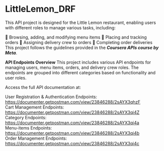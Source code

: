 # LittleLemon_DRF
This API project is designed for the Little Lemon restaurant, enabling users with different roles to manage various tasks, including:

📌 Browsing, adding, and modifying menu items
📌 Placing and tracking orders
📌 Assigning delivery crew to orders
📌 Completing order deliveries
This project follows the guidelines provided in the **_Coursera APIs course by Meta_**.

**API Endpoints Overview**
This project includes various API endpoints for managing users, menu items, orders, and delivery crew roles. The endpoints are grouped into different categories based on functionality and user roles.

Access the full API documentation at:

User Registration & Authentication Endpoints: https://documenter.getpostman.com/view/23846288/2sAYX3qhzF <br/>
Cart Management Endpoints: https://documenter.getpostman.com/view/23846288/2sAYX3qi4Z <br/>
Category Endpoints: https://documenter.getpostman.com/view/23846288/2sAYX3qi4a <br/>
Menu-items Endpoints: https://documenter.getpostman.com/view/23846288/2sAYX3qi4b <br/>
Order Management Endpoints: https://documenter.getpostman.com/view/23846288/2sAYX3qi4c <br/>


